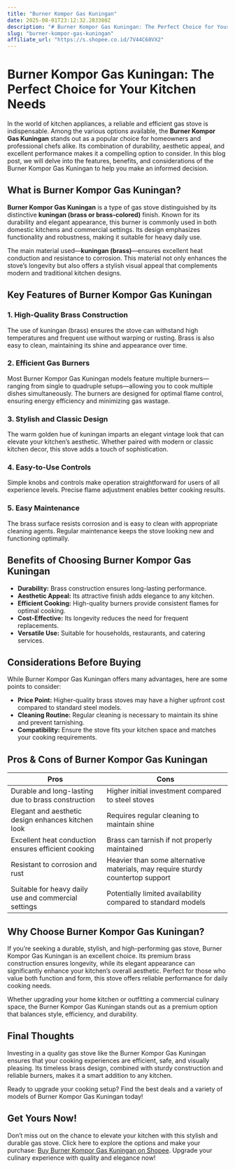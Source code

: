 ```yaml
---
title: "Burner Kompor Gas Kuningan"
date: 2025-08-01T23:12:32.283380Z
description: "# Burner Kompor Gas Kuningan: The Perfect Choice for Your Kitchen Needs..."
slug: "burner-kompor-gas-kuningan"
affiliate_url: "https://s.shopee.co.id/7V44C68VX2"
---
```

# Burner Kompor Gas Kuningan: The Perfect Choice for Your Kitchen Needs

In the world of kitchen appliances, a reliable and efficient gas stove is indispensable. Among the various options available, the **Burner Kompor Gas Kuningan** stands out as a popular choice for homeowners and professional chefs alike. Its combination of durability, aesthetic appeal, and excellent performance makes it a compelling option to consider. In this blog post, we will delve into the features, benefits, and considerations of the Burner Kompor Gas Kuningan to help you make an informed decision.

## What is Burner Kompor Gas Kuningan?

**Burner Kompor Gas Kuningan** is a type of gas stove distinguished by its distinctive **kuningan (brass or brass-colored)** finish. Known for its durability and elegant appearance, this burner is commonly used in both domestic kitchens and commercial settings. Its design emphasizes functionality and robustness, making it suitable for heavy daily use.

The main material used—**kuningan (brass)**—ensures excellent heat conduction and resistance to corrosion. This material not only enhances the stove’s longevity but also offers a stylish visual appeal that complements modern and traditional kitchen designs.

## Key Features of Burner Kompor Gas Kuningan

### 1. High-Quality Brass Construction
The use of kuningan (brass) ensures the stove can withstand high temperatures and frequent use without warping or rusting. Brass is also easy to clean, maintaining its shine and appearance over time.

### 2. Efficient Gas Burners
Most Burner Kompor Gas Kuningan models feature multiple burners—ranging from single to quadruple setups—allowing you to cook multiple dishes simultaneously. The burners are designed for optimal flame control, ensuring energy efficiency and minimizing gas wastage.

### 3. Stylish and Classic Design
The warm golden hue of kuningan imparts an elegant vintage look that can elevate your kitchen’s aesthetic. Whether paired with modern or classic kitchen decor, this stove adds a touch of sophistication.

### 4. Easy-to-Use Controls
Simple knobs and controls make operation straightforward for users of all experience levels. Precise flame adjustment enables better cooking results.

### 5. Easy Maintenance
The brass surface resists corrosion and is easy to clean with appropriate cleaning agents. Regular maintenance keeps the stove looking new and functioning optimally.

## Benefits of Choosing Burner Kompor Gas Kuningan

- **Durability:** Brass construction ensures long-lasting performance.
- **Aesthetic Appeal:** Its attractive finish adds elegance to any kitchen.
- **Efficient Cooking:** High-quality burners provide consistent flames for optimal cooking.
- **Cost-Effective:** Its longevity reduces the need for frequent replacements.
- **Versatile Use:** Suitable for households, restaurants, and catering services.

## Considerations Before Buying

While Burner Kompor Gas Kuningan offers many advantages, here are some points to consider:

- **Price Point:** Higher-quality brass stoves may have a higher upfront cost compared to standard steel models.
- **Cleaning Routine:** Regular cleaning is necessary to maintain its shine and prevent tarnishing.
- **Compatibility:** Ensure the stove fits your kitchen space and matches your cooking requirements.

## Pros & Cons of Burner Kompor Gas Kuningan

| **Pros** | **Cons** |
| --- | --- |
| Durable and long-lasting due to brass construction | Higher initial investment compared to steel stoves |
| Elegant and aesthetic design enhances kitchen look | Requires regular cleaning to maintain shine |
| Excellent heat conduction ensures efficient cooking | Brass can tarnish if not properly maintained |
| Resistant to corrosion and rust | Heavier than some alternative materials, may require sturdy countertop support |
| Suitable for heavy daily use and commercial settings | Potentially limited availability compared to standard models |

## Why Choose Burner Kompor Gas Kuningan?

If you’re seeking a durable, stylish, and high-performing gas stove, Burner Kompor Gas Kuningan is an excellent choice. Its premium brass construction ensures longevity, while its elegant appearance can significantly enhance your kitchen’s overall aesthetic. Perfect for those who value both function and form, this stove offers reliable performance for daily cooking needs.

Whether upgrading your home kitchen or outfitting a commercial culinary space, the Burner Kompor Gas Kuningan stands out as a premium option that balances style, efficiency, and durability.

## Final Thoughts

Investing in a quality gas stove like the Burner Kompor Gas Kuningan ensures that your cooking experiences are efficient, safe, and visually pleasing. Its timeless brass design, combined with sturdy construction and reliable burners, makes it a smart addition to any kitchen.

Ready to upgrade your cooking setup? Find the best deals and a variety of models of Burner Kompor Gas Kuningan today!

## Get Yours Now!

Don’t miss out on the chance to elevate your kitchen with this stylish and durable gas stove. Click here to explore the options and make your purchase: [Buy Burner Kompor Gas Kuningan on Shopee](https://s.shopee.co.id/7V44C68VX2). Upgrade your culinary experience with quality and elegance now!
